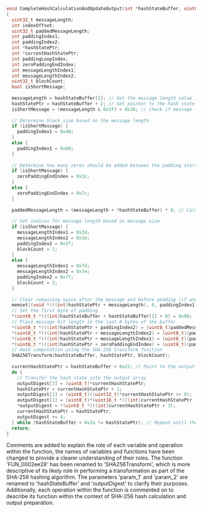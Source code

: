 ```c
void CompleteHashCalculationAndUpdateOutput(int *hashStateBuffer, uint8_t *outputDigest)
{
  uint32_t messageLength;
  int indexOffset;
  uint32_t paddedMessageLength;
  int paddingIndex1;
  int paddingIndex2;
  int *hashStatePtr;
  int *currentHashStatePtr;
  int paddingLoopIndex;
  int zeroPaddingEndIndex;
  int messageLengthIndex1;
  int messageLengthIndex2;
  uint32_t blockCount;
  bool isShortMessage;
  
  messageLength = hashStateBuffer[1]; // Get the message length value from hash state buffer
  hashStatePtr = hashStateBuffer + 2; // Get pointer to the hash state
  isShortMessage = (messageLength & 0x3f) < 0x38; // Check if message length is shorter than 56 bytes
  
  // Determine block size based on the message length
  if (isShortMessage) {
    paddingIndex1 = 0x40;
  }
  else {
    paddingIndex1 = 0x80;
  }
  
  // Determine how many zeros should be added between the padding start and message size
  if (isShortMessage) {
    zeroPaddingEndIndex = 0x3c;
  }
  else {
    zeroPaddingEndIndex = 0x7c;
  }
  
  paddedMessageLength = (messageLength + *hashStateBuffer) * 8; // Calculate the bit length of the padded message
  
  // Set indices for message length based on message size
  if (isShortMessage) {
    messageLengthIndex1 = 0x3d;
    messageLengthIndex2 = 0x3e;
    paddingIndex2 = 0x3f;
    blockCount = 1;
  }
  else {
    messageLengthIndex1 = 0x7d;
    messageLengthIndex2 = 0x7e;
    paddingIndex2 = 0x7f;
    blockCount = 2;
  }
  
  // Clear remaining space after the message and before padding (if any)
  memset((void *)((int)hashStatePtr + messageLength), 0, paddingIndex1 - messageLength);
  // Set the first byte of padding
  *(uint8_t *)((int)hashStateBuffer + hashStateBuffer[1] + 8) = 0x80;
  // Place message bit length in the last 8 bytes of the buffer
  *(uint8_t *)((int)hashStatePtr + paddingIndex2) = (uint8_t)paddedMessageLength;
  *(uint8_t *)((int)hashStatePtr + messageLengthIndex2) = (uint8_t)(paddedMessageLength >> 8);
  *(uint8_t *)((int)hashStatePtr + messageLengthIndex1) = (uint8_t)(paddedMessageLength >> 16);
  *(uint8_t *)((int)hashStatePtr + zeroPaddingEndIndex) = (uint8_t)(paddedMessageLength >> 24);
  // Hash computation using the SHA-256 transform function
  SHA256Transform(hashStateBuffer, hashStatePtr, blockCount);
  
  currentHashStatePtr = hashStateBuffer + 0x22; // Point to the output part of the hash state buffer
  do {
    // Transfer the hash state into the output array
    outputDigest[3] = (uint8_t)*currentHashStatePtr;
    hashStatePtr = currentHashStatePtr + 1;
    outputDigest[2] = (uint8_t)((uint32_t)*currentHashStatePtr >> 8);
    outputDigest[1] = (uint8_t)*(uint16_t *)((int)currentHashStatePtr + 2);
    *outputDigest = *(uint8_t *)((int)currentHashStatePtr + 3);
    currentHashStatePtr = hashStatePtr;
    outputDigest += 4;
  } while (hashStateBuffer + 0x2a != hashStatePtr); // Repeat until the entire hash has been copied to the output
  return;
}
``` 
Comments are added to explain the role of each variable and operation within the function, the names of variables and functions have been changed to provide a clearer understanding of their roles. The function 'FUN_0002ee28' has been renamed to 'SHA256Transform', which is more descriptive of its likely role in performing a transformation as part of the SHA-256 hashing algorithm. The parameters 'param_1' and 'param_2' are renamed to 'hashStateBuffer' and 'outputDigest' to clarify their purposes. Additionally, each operation within the function is commented on to describe its function within the context of SHA-256 hash calculation and output preparation.